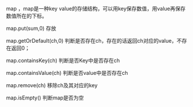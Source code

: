 map ，map是一种key value的存储结构，可以用key保存数值，用value再保存数值所在的下标。

map.put(sum,0) 存放

map.getOrDefault(ch,0) 判断是否存在ch，存在的话返回ch对应的value，不存在返回0；

map.containsKey(ch) 判断是否Key中是否存在ch

map.containsValue(ch) 判断是否value中是否存在ch

map.remove(ch) 移除ch及其对应的key

map.isEmpty() 判断map是否为空